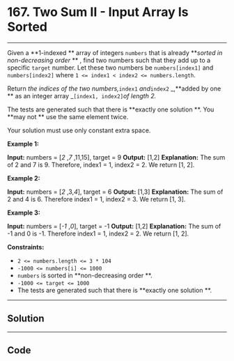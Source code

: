 # 167. Two Sum II - Input Array Is Sorted

---

Given a **1-indexed ** array of integers `numbers` that is already **_sorted in non-decreasing order_ ** , find two numbers such that they add up to a specific `target` number. Let these two numbers be `numbers[index1]` and `numbers[index2]` where `1 <= index1 < index2 <= numbers.length`.

Return _the indices of the two numbers,_`index1` _and_`index2` _,**added by one ** as an integer array _`[index1, index2]`_of length 2._

The tests are generated such that there is **exactly one solution **. You **may not ** use the same element twice.

Your solution must use only constant extra space.

 

**Example 1:**


**Input:** numbers = [_2_ ,_7_ ,11,15], target = 9
**Output:** [1,2]
**Explanation:** The sum of 2 and 7 is 9. Therefore, index1 = 1, index2 = 2. We return [1, 2].


**Example 2:**


**Input:** numbers = [_2_ ,3,_4_], target = 6
**Output:** [1,3]
**Explanation:** The sum of 2 and 4 is 6. Therefore index1 = 1, index2 = 3. We return [1, 3].


**Example 3:**


**Input:** numbers = [_-1_ ,_0_], target = -1
**Output:** [1,2]
**Explanation:** The sum of -1 and 0 is -1. Therefore index1 = 1, index2 = 2. We return [1, 2].


 

**Constraints:**

  * `2 <= numbers.length <= 3 * 104`
  * `-1000 <= numbers[i] <= 1000`
  * `numbers` is sorted in **non-decreasing order **.
  * `-1000 <= target <= 1000`
  * The tests are generated such that there is **exactly one solution **.

---

## Solution



---

## Code
```python


```